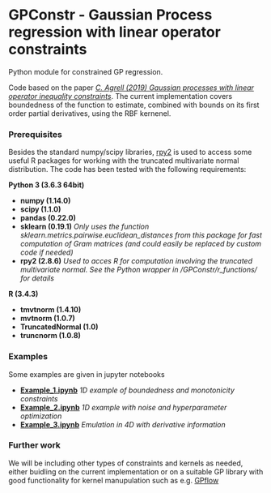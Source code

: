 # GPConstr - Gaussian Process regression with linear operator constraints
Python module for constrained GP regression. 

Code based on the paper [_C. Agrell (2019) Gaussian processes with linear operator inequality constraints_](https://arxiv.org/abs/1901.03134). The current implementation covers boundedness of the function to estimate, combined with bounds on its first order partial derivatives, using the RBF kernenel. 

### Prerequisites
Besides the standard numpy/scipy libraries, [rpy2](https://pypi.org/project/rpy2/) is used to access some useful R packages for working with the truncated multivariate normal distribution. The code has been tested with the following requirements: 

__Python 3 (3.6.3 64bit)__
- __numpy (1.14.0)__
- __scipy (1.1.0)__
- __pandas (0.22.0)__
- __sklearn (0.19.1)__ _Only uses the function sklearn.metrics.pairwise.euclidean_distances from this package for fast computation of Gram matrices (and could easily be replaced by custom code if needed)_
- __rpy2 (2.8.6)__ _Used to acces R for computation involving the truncated multivariate normal. See the Python wrapper in /GPConstr/r_functions/ for details_

__R (3.4.3)__
- __tmvtnorm (1.4.10)__
- __mvtnorm (1.0.7)__
- __TruncatedNormal (1.0)__
- __truncnorm (1.0.8)__

### Examples
Some examples are given in jupyter notebooks
- [__Example_1.ipynb__](https://github.com/cagrell/gp_constr/blob/master/Example_1.ipynb) _1D example of boundedness and monotonicity constraints_
- [__Example_2.ipynb__](https://github.com/cagrell/gp_constr/blob/master/Example_2.ipynb) _1D example with noise and hyperparameter optimization_
- [__Example_3.ipynb__](https://github.com/cagrell/gp_constr/blob/master/Example_3.ipynb) _Emulation in 4D with derivative information_

### Further work
We will be including other types of constraints and kernels as needed, either buidling on the current implementation or on a suitable GP library with good functionality for kernel manupulation such as e.g. [GPflow](https://github.com/GPflow/GPflow)
